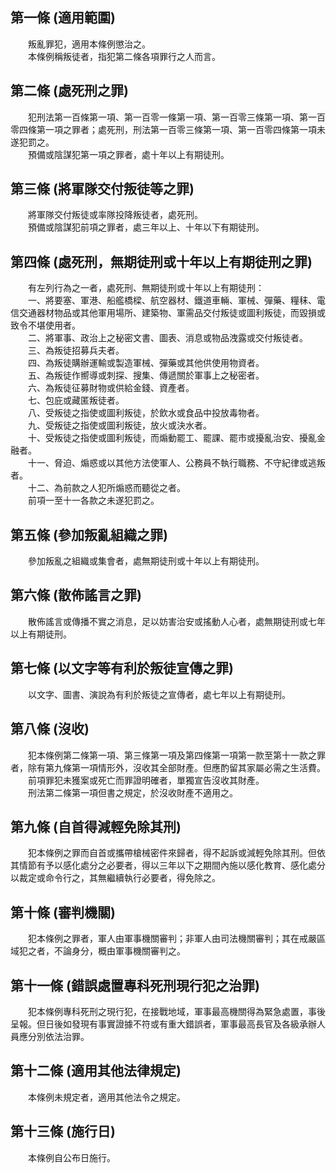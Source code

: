 第一條 (適用範圍)
-----------------
　　叛亂罪犯，適用本條例懲治之。  
　　本條例稱叛徒者，指犯第二條各項罪行之人而言。  


第二條 (處死刑之罪)
-------------------
　　犯刑法第一百條第一項、第一百零一條第一項、第一百零三條第一項、第一百零四條第一項之罪者；處死刑，刑法第一百零三條第一項、第一百零四條第一項未遂犯罰之。  
　　預備或陰謀犯第一項之罪者，處十年以上有期徒刑。  


第三條 (將軍隊交付叛徒等之罪)
-----------------------------
　　將軍隊交付叛徒或率隊投降叛徒者，處死刑。  
　　預備或陰謀犯前項之罪者，處三年以上、十年以下有期徒刑。  


第四條 (處死刑，無期徒刑或十年以上有期徒刑之罪)
-----------------------------------------------
　　有左列行為之一者，處死刑、無期徒刑或十年以上有期徒刑：  
　　一、將要塞、軍港、船艦橋樑、航空器材、鐵道車輛、軍械、彈藥、糧秣、電信交通器材物品或其他軍用場所、建築物、軍需品交付叛徒或圖利叛徒，而毀損或致令不堪使用者。  
　　二、將軍事、政治上之秘密文書、圖表、消息或物品洩露或交付叛徒者。  
　　三、為叛徒招募兵夫者。  
　　四、為叛徒購辦運輸或製造軍械、彈藥或其他供使用物資者。  
　　五、為叛徒作嚮導或刺探、搜集、傳遞關於軍事上之秘密者。  
　　六、為叛徒征募財物或供給金錢、資產者。  
　　七、包庇或藏匿叛徒者。  
　　八、受叛徒之指使或圖利叛徒，於飲水或食品中投放毒物者。  
　　九、受叛徒之指使或圖利叛徒，放火或決水者。  
　　十、受叛徒之指使或圖利叛徒，而煽動罷工、罷課、罷市或擾亂治安、擾亂金融者。  
　　十一、脅迫、煽惑或以其他方法使軍人、公務員不執行職務、不守紀律或逃叛者。  
　　十二、為前款之人犯所煽惑而聽從之者。  
　　前項一至十一各款之未遂犯罰之。  


第五條 (參加叛亂組織之罪)
-------------------------
　　參加叛亂之組織或集會者，處無期徒刑或十年以上有期徒刑。  


第六條 (散佈謠言之罪)
---------------------
　　散佈謠言或傳播不實之消息，足以妨害治安或搖動人心者，處無期徒刑或七年以上有期徒刑。  


第七條 (以文字等有利於叛徒宣傳之罪)
-----------------------------------
　　以文字、圖書、演說為有利於叛徒之宣傳者，處七年以上有期徒刑。  


第八條 (沒收)
-------------
　　犯本條例第二條第一項、第三條第一項及第四條第一項第一款至第十一款之罪者，除有第九條第一項情形外，沒收其全部財產。但應酌留其家屬必需之生活費。  
　　前項罪犯未獲案或死亡而罪證明確者，單獨宣告沒收其財產。  
　　刑法第二條第一項但書之規定，於沒收財產不適用之。  


第九條 (自首得減輕免除其刑)
---------------------------
　　犯本條例之罪而自首或攜帶槍械密件來歸者，得不起訴或減輕免除其刑。但依其情節有予以感化處分之必要者，得以三年以下之期間內施以感化教育、感化處分以裁定或命令行之，其無繼續執行必要者，得免除之。  


第十條 (審判機關)
-----------------
　　犯本條例之罪者，軍人由軍事機關審判；非軍人由司法機關審判；其在戒嚴區域犯之者，不論身分，概由軍事機關審判之。  


第十一條 (錯誤處置專科死刑現行犯之治罪)
---------------------------------------
　　犯本條例專科死刑之現行犯，在接戰地域，軍事最高機關得為緊急處置，事後呈報。但日後如發現有事實證據不符或有重大錯誤者，軍事最高長官及各級承辦人員應分別依法治罪。  


第十二條 (適用其他法律規定)
---------------------------
　　本條例未規定者，適用其他法令之規定。  


第十三條 (施行日)
-----------------
　　本條例自公布日施行。